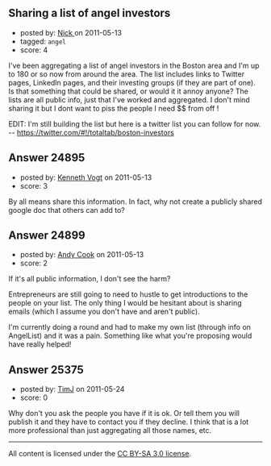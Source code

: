 ## Sharing a list of angel investors

- posted by: [Nick ](https://stackexchange.com/users/-1/1502-nick) on 2011-05-13
- tagged: `angel`
- score: 4

I've been aggregating a list of angel investors in the Boston area and I'm up to 180 or so now from around the area. The list includes links to Twitter pages, LinkedIn pages, and their investing groups (if they are part of one). Is that something that could be shared, or would it it annoy anyone? The lists are all public info, just that I've worked and aggregated. I don't mind sharing it but I dont want to piss the people I need $$ from off ! 

EDIT: I'm still building the list but here is a twitter list you can follow for now. -- https://twitter.com/#!/totaltab/boston-investors


## Answer 24895

- posted by: [Kenneth Vogt](https://stackexchange.com/users/-1/6736-kenneth-vogt) on 2011-05-13
- score: 3

By all means share this information. In fact, why not create a publicly shared google doc that others can add to?


## Answer 24899

- posted by: [Andy Cook](https://stackexchange.com/users/-1/6493-andy-cook) on 2011-05-13
- score: 2

If it's all public information, I don't see the harm? 

Entrepreneurs are still going to need to hustle to get introductions to the people on your list. The only thing I would be hesitant about is sharing emails (which I assume you don't have and aren't public).

I'm currently doing a round and had to make my own list (through info on AngelList) and it was a pain. Something like what you're proposing would have really helped!


## Answer 25375

- posted by: [TimJ](https://stackexchange.com/users/-1/1172-timj) on 2011-05-24
- score: 0

Why don't you ask the people you have if it is ok.  Or tell them you will publish it and they have to contact you if they decline.  I think that is a lot more professional than just aggregating all those names, etc.  





---

All content is licensed under the [CC BY-SA 3.0 license](https://creativecommons.org/licenses/by-sa/3.0/).
